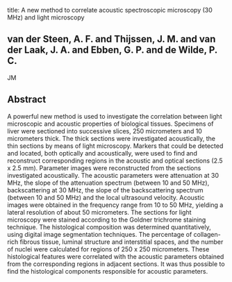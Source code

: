 title: A new method to correlate acoustic spectroscopic microscopy (30 MHz) and light microscopy

## van der Steen, A. F. and Thijssen, J. M. and van der Laak, J. A. and Ebben, G. P. and de Wilde, P. C.
JM


## Abstract
A powerful new method is used to investigate the correlation between light microscopic and acoustic properties of biological tissues. Specimens of liver were sectioned into successive slices, 250 micrometers and 10 micrometers thick. The thick sections were investigated acoustically, the thin sections by means of light microscopy. Markers that could be detected and located, both optically and acoustically, were used to find and reconstruct corresponding regions in the acoustic and optical sections (2.5 x 2.5 mm). Parameter images were reconstructed from the sections investigated acoustically. The acoustic parameters were attenuation at 30 MHz, the slope of the attenuation spectrum (between 10 and 50 MHz), backscattering at 30 MHz, the slope of the backscattering spectrum (between 10 and 50 MHz) and the local ultrasound velocity. Acoustic images were obtained in the frequency range from 10 to 50 MHz, yielding a lateral resolution of about 50 micrometers. The sections for light microscopy were stained according to the Goldner trichrome staining technique. The histological composition was determined quantitatively, using digital image segmentation techniques. The percentage of collagen-rich fibrous tissue, luminal structure and interstitial spaces, and the number of nuclei were calculated for regions of 250 x 250 micrometers. These histological features were correlated with the acoustic parameters obtained from the corresponding regions in adjacent sections. It was thus possible to find the histological components responsible for acoustic parameters.

